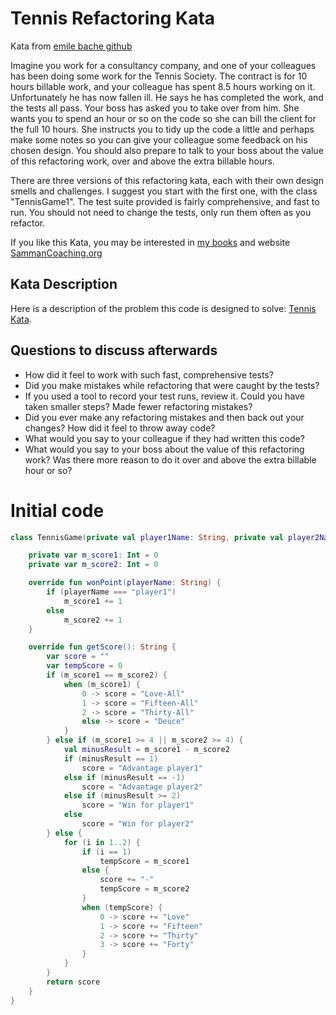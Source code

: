 # Tennis Refactoring Kata

Kata from [emile bache github](https://github.com/emilybache/Tennis-Refactoring-Kata)

Imagine you work for a consultancy company, and one of your colleagues has been doing some work for the Tennis Society. The contract is for 10 hours billable work, and your colleague has spent 8.5 hours working on it. Unfortunately he has now fallen ill. He says he has completed the work, and the tests all pass. Your boss has asked you to take over from him. She wants you to spend an hour or so on the code so she can bill the client for the full 10 hours. She instructs you to tidy up the code a little and perhaps make some notes so you can give your colleague some feedback on his chosen design. You should also prepare to talk to your boss about the value of this refactoring work, over and above the extra billable hours.

There are three versions of this refactoring kata, each with their own design smells and challenges. I suggest you start with the first one, with the class "TennisGame1". The test suite provided is fairly comprehensive, and fast to run. You should not need to change the tests, only run them often as you refactor.

If you like this Kata, you may be interested in [my books](https://leanpub.com/u/emilybache) and website [SammanCoaching.org](https://sammancoaching.org)

## Kata Description

Here is a description of the problem this code is designed to solve: [Tennis Kata](https://sammancoaching.org/kata_descriptions/tennis.html).

## Questions to discuss afterwards

* How did it feel to work with such fast, comprehensive tests?
* Did you make mistakes while refactoring that were caught by the tests?
* If you used a tool to record your test runs, review it. Could you have taken smaller steps? Made fewer refactoring mistakes?
* Did you ever make any refactoring mistakes and then back out your changes? How did it feel to throw away code?
* What would you say to your colleague if they had written this code?
* What would you say to your boss about the value of this refactoring work? Was there more reason to do it over and above the extra billable hour or so?

# Initial code

````kotlin
class TennisGame(private val player1Name: String, private val player2Name: String) {

    private var m_score1: Int = 0
    private var m_score2: Int = 0

    override fun wonPoint(playerName: String) {
        if (playerName === "player1")
            m_score1 += 1
        else
            m_score2 += 1
    }

    override fun getScore(): String {
        var score = ""
        var tempScore = 0
        if (m_score1 == m_score2) {
            when (m_score1) {
                0 -> score = "Love-All"
                1 -> score = "Fifteen-All"
                2 -> score = "Thirty-All"
                else -> score = "Deuce"
            }
        } else if (m_score1 >= 4 || m_score2 >= 4) {
            val minusResult = m_score1 - m_score2
            if (minusResult == 1)
                score = "Advantage player1"
            else if (minusResult == -1)
                score = "Advantage player2"
            else if (minusResult >= 2)
                score = "Win for player1"
            else
                score = "Win for player2"
        } else {
            for (i in 1..2) {
                if (i == 1)
                    tempScore = m_score1
                else {
                    score += "-"
                    tempScore = m_score2
                }
                when (tempScore) {
                    0 -> score += "Love"
                    1 -> score += "Fifteen"
                    2 -> score += "Thirty"
                    3 -> score += "Forty"
                }
            }
        }
        return score
    }
}
````